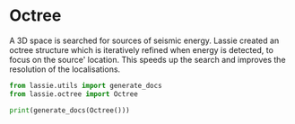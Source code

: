 # Octree

A 3D space is searched for sources of seismic energy. Lassie created an octree structure which is iteratively refined when energy is detected, to focus on the source' location. This speeds up the search and improves the resolution of the localisations.

```python exec='on'
from lassie.utils import generate_docs
from lassie.octree import Octree

print(generate_docs(Octree()))
```
